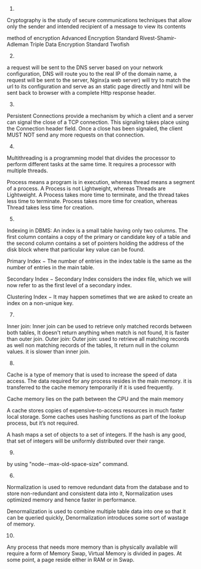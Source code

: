 1) 
Cryptography is the study of secure communications techniques that allow only the sender and intended recipient of a message to view its contents

method of encryption
Advanced Encryption Standard
Rivest-Shamir-Adleman
Triple Data Encryption Standard
Twofish

2)
a request will be sent to the DNS server based on your network configuration, DNS will route you to the real IP of the domain name, a request will be sent to the server,
Nginx(a web server) will try to match the url to its configuration and serve as an static page directly and  html will be sent back to browser with a complete Http response header.

3)
Persistent Connections provide a mechanism by which a client and a server can signal the close of a TCP connection. This signaling takes place using the Connection header field. Once a close has been signaled, the client MUST NOT send any more requests on that connection.

4)
Multithreading is a programming model that divides the processor to perform different tasks at the same time. It requires a processor with multiple threads.

Process means a program is in execution, whereas thread means a segment of a process.
A Process is not Lightweight, whereas Threads are Lightweight.
A Process takes more time to terminate, and the thread takes less time to terminate.
Process takes more time for creation, whereas Thread takes less time for creation.

5)
Indexing in DBMS:
An index is a small table having only two columns. The first column contains a copy of the primary or candidate key of a table and the second column contains a set of pointers holding the address of the disk block where that particular key value can be found.

Primary Index − The number of entries in the index table is the same as the number of entries in the main table.

Secondary Index − Secondary Index considers the index file, which we will now refer to as the first level of a secondary index.

Clustering Index − It may happen sometimes that we are asked to create an index on a non-unique key.

7)
Inner join:
Inner join can be used to retrieve only matched records between both tables, It doesn't return anything when match is not found, It is faster than outer join.
Outer join:
Outer join:
used to retrieve all matching records as well non matching records of the tables, It return null in the column values. it is slower than inner join.

8)
Cache is a type of memory that is used to increase the speed of data access. The data required for any process resides in the main memory. it is transferred to the cache memory temporarily if it is used frequently.

Cache memory lies on the path between the CPU and the main memory

A cache stores copies of expensive-to-access resources in much faster local storage. Some caches uses hashing functions as part of the lookup process, but it’s not required.

A hash maps a set of objects to a set of integers. If the hash is any good, that set of integers will be uniformly distributed over their range.

9)
 by using "node--max-old-space-size" command.

 6)
 Normalization is used to remove redundant data from the database and to store non-redundant and consistent data into it, Normalization uses optimized memory and hence faster in performance.

 Denormalization is used to combine multiple table data into one so that it can be queried quickly, Denormalization introduces some sort of wastage of memory.

 10)
 Any process that needs more memory than is physically available will require a form of Memory Swap, Virtual Memory is divided in pages. At some point, a page reside either in RAM or in Swap.